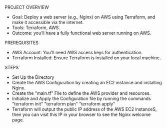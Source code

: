 PROJECT OVERVIEW
- Goal: Deploy a web server (e.g., Nginx) on AWS using Terraform, and make it accessible via the internet.
- Tools: Terraform, AWS.
- Outcome: you’ll have a fully functional web server running on AWS.

PREREQUISITES
- AWS Account: You'll need AWS access keys for authentication.
- Terraform Installed: Ensure Terraform is installed on your local machine.

STEPS
- Set Up the Directory
- Create the AWS Configuration by creating an EC2 instance and installing Nginx.
- Create the "main.tf" File to define the AWS provider and resources.
- Initialize and Apply the Configuration file by running the commands "terraform init" "terraform plan" "terraform apply"
- Terraform will output the public IP address of the AWS EC2 instanceS, then you can visit this IP in your browser to see the Nginx welcome page.
